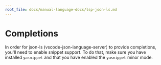```yaml
---
root_file: docs/manual-language-docs/lsp-json-ls.md
---
```

# Completions

In order for json-ls (vscode-json-language-server) to provide completions, you'll need to enable snippet support. To do that, make sure you have installed `yasnippet` and that you have enabled the `yasnippet` minor mode.
